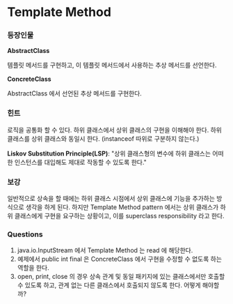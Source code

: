 # Template Method

### 등장인물

**AbstractClass**

템플릿 메서드를 구현하고, 이 템플릿 메서드에서 사용하는 추상 메서드를 선언한다.

**ConcreteClass**

AbstractClass 에서 선언된 추상 메서드를 구현한다. 

### 힌트

로직을 공통화 할 수 있다.
하위 클래스에서 상위 클래스의 구현을 이해해야 한다.
하위 클래스를 상위 클래스와 동일시 한다. (instanceof 따위로 구분하지 않는다.)

**Liskov Substitution Principle(LSP)**: "상위 클래스형의 변수에 하위 클래스는 어떠한 인스턴스를 대입해도 제대로 작동할 수 있도록 한다."

### 보강

일반적으로 상속을 할 때에는 하위 클래스 시점에서 상위 클래스에 기능을 추가하는 방식으로 생각을 하게 된다. 하지만 Template Method pattern 에서는 상위 클래스가 하위 클래스에게 구현을 요구하는 상황이고, 이를 superclass responsibility 라고 한다.

### Questions

1. java.io.InputStream 에서 Template Method 는 read 에 해당한다.
2. 예제에서 public int final 은 ConcreteClass 에서 구현을 수정할 수 없도록 하는 역할을 한다.
3. open, print, close 의 경우 상속 관계 및 동일 패키지에 있는 클래스에서만 호출할 수 있도록 하고, 관계 없는 다른 클래스에서 호출되지 않도록 한다. 어떻게 해야할까?
